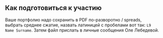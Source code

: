 ## Как подготовиться к участию

Ваше портфолио надо сохранить в PDF по-разворотно / spreads, выбрать среднее сжатие, назвать латиницей с пробелами вот так: `L9 Name Surname`. Затем файл прислать в личные сообщения Оле Лебедевой.